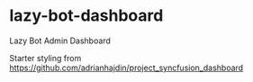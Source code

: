 # lazy-bot-dashboard
Lazy Bot Admin Dashboard

Starter styling from https://github.com/adrianhajdin/project_syncfusion_dashboard